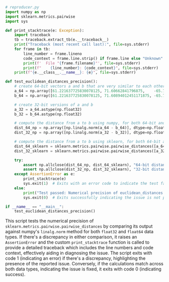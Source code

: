 ```python
# reproducer.py
import numpy as np
import sklearn.metrics.pairwise
import sys

def print_stacktrace(e: Exception):
    import traceback
    tb = traceback.extract_tb(e.__traceback__)
    print("Traceback (most recent call last):", file=sys.stderr)
    for frame in tb:
        line_number = frame.lineno
        code_context = frame.line.strip() if frame.line else "Unknown"
        print(f'  File "{frame.filename}"', file=sys.stderr)
        print(f"    {line_number}: {code_context}", file=sys.stderr)
    print(f"{e.__class__.__name__}: {e}", file=sys.stderr)

def test_euclidean_distances_precision():
    # create 64-bit vectors a and b that are very similar to each other
    a_64 = np.array([61.221637725830078125, 71.60662841796875,    -65.7512664794921875],  dtype=np.float64)
    b_64 = np.array([61.221637725830078125, 71.60894012451171875, -65.72847747802734375], dtype=np.float64)

    # create 32-bit versions of a and b
    a_32 = a_64.astype(np.float32)
    b_32 = b_64.astype(np.float32)

    # compute the distance from a to b using numpy, for both 64-bit and 32-bit
    dist_64_np = np.array([np.linalg.norm(a_64 - b_64)], dtype=np.float64)
    dist_32_np = np.array([np.linalg.norm(a_32 - b_32)], dtype=np.float32)

    # compute the distance from a to b using sklearn, for both 64-bit and 32-bit
    dist_64_sklearn = sklearn.metrics.pairwise.pairwise_distances([a_64], [b_64])
    dist_32_sklearn = sklearn.metrics.pairwise.pairwise_distances([a_32], [b_32])

    try:
        assert np.allclose(dist_64_np, dist_64_sklearn), "64-bit distance calculation mismatch."
        assert np.allclose(dist_32_np, dist_32_sklearn), "32-bit distance calculation mismatch."
    except AssertionError as e:
        print_stacktrace(e)
        sys.exit(1)  # Exits with an error code to indicate the test failed due to mismatch.
    else:
        print("Test passed: Numerical precision of euclidean_distances agrees for both float32 and float64.")
        sys.exit(0)  # Exits successfully indicating the issue is not present.

if __name__ == "__main__":
    test_euclidean_distances_precision()
```

This script tests the numerical precision of `sklearn.metrics.pairwise.pairwise_distances` by comparing its output against numpy's `linalg.norm` method for both `float32` and `float64` data types. If there's a discrepancy in either comparison, it raises an `AssertionError` and the custom `print_stacktrace` function is called to provide a detailed traceback which includes the line numbers and code context, effectively aiding in diagnosing the issue. The script exits with code 1 (indicating an error) if there's a discrepancy, highlighting the presence of the reported issue. Conversely, if the calculations match across both data types, indicating the issue is fixed, it exits with code 0 (indicating success).